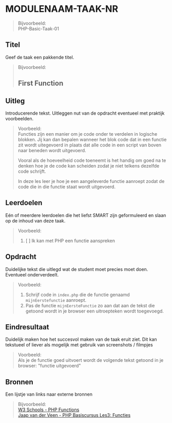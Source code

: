 # MODULENAAM-TAAK-NR

> Bijvoorbeeld:  
> PHP-Basic-Taak-01

## Titel

Geef de taak een pakkende titel.
> Bijvoorbeeld:  
>
> ## First Function

## Uitleg

Introducerende tekst. Uitleggen nut van de opdracht eventueel met praktijk voorbeelden.
> Voorbeeld:  
> Functies zijn een manier om je code onder te verdelen in logische blokken. Jij kan dan bepalen wanneer het blok code dat in een functie zit wordt uitegevoerd in plaats dat alle code in een script van boven naar beneden wordt uitgevoerd.
>
>Vooral als de hoeveelheid code toeneemt is het handig om goed na te denken hoe je de code kan scheiden zodat je niet telkens dezelfde code schrijft.
>  
> In deze les leer je hoe je een aangeleverde functie aanroept zodat de code die in die functie staat wordt uitgevoerd.

## Leerdoelen

Eén of meerdere leerdoelen die het liefst SMART zijn geformuleerd en slaan op de inhoud van deze taak.  
> Voorbeeld:
>
> 1. [ ] Ik kan met PHP een functie aanspreken

## Opdracht

Duidelijke tekst die uitlegd wat de student moet precies moet doen. Eventueel onderverdeelt.
> Voorbeeld:  
>  
> 1. Schrijf code in `index.php` die de functie genaamd `mijnEerstefunctie` aanroept.
> 2. Pas de functie `mijnEersteFunctie` zo aan dat aan de tekst die getoond wordt in je browser een uitroepteken wordt toegevoegd.

## Eindresultaat

Duidelijk maken hoe het succesvol maken van de taak eruit ziet. Dit kan tekstueel of liever als mogelijk met gebruik van screenshots / filmpjes  
> Voorbeeld:  
> Als je de functie goed uitvoert wordt de volgende tekst getoond in je browser: "functie uitgevoerd"  

## Bronnen

Een lijstje van links naar externe bronnen
> Bijvoorbeeld:  
>[W3 Schools - PHP Functions](https://www.w3schools.com/php/php_functions.asp)  
>[Jaap van der Veen - PHP Basiscursus Les3: Functies](https://phpbasis.jaapvdveen.nl/basiscursus-php/les-3-inleiding-functies/)  
